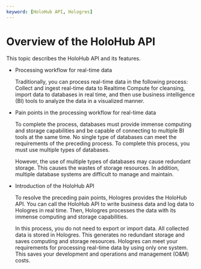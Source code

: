 ```yaml
---
keyword: [HoloHub API, Hologres]
---
```


# Overview of the HoloHub API

This topic describes the HoloHub API and its features.

-   Processing workflow for real-time data

    Traditionally, you can process real-time data in the following process: Collect and ingest real-time data to Realtime Compute for cleansing, import data to databases in real time, and then use business intelligence \(BI\) tools to analyze the data in a visualized manner.

-   Pain points in the processing workflow for real-time data

    To complete the process, databases must provide immense computing and storage capabilities and be capable of connecting to multiple BI tools at the same time. No single type of databases can meet the requirements of the preceding process. To complete this process, you must use multiple types of databases.

    However, the use of multiple types of databases may cause redundant storage. This causes the wastes of storage resources. In addition, multiple database systems are difficult to manage and maintain.

-   Introduction of the HoloHub API

    To resolve the preceding pain points, Hologres provides the HoloHub API. You can call the HoloHub API to write business data and log data to Hologres in real time. Then, Hologres processes the data with its immense computing and storage capabilities.

    In this process, you do not need to export or import data. All collected data is stored in Hologres. This generates no redundant storage and saves computing and storage resources. Hologres can meet your requirements for processing real-time data by using only one system. This saves your development and operations and management \(O&M\) costs.


